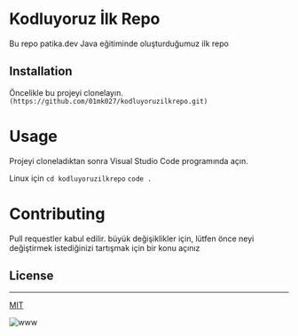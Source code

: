 # Kodluyoruz İlk Repo
Bu repo patika.dev Java eğitiminde oluşturduğumuz ilk repo

## Installation

Öncelikle bu projeyi clonelayın. `(https://github.com/01mk027/kodluyoruzilkrepo.git)`

# Usage

Projeyi cloneladıktan sonra Visual Studio Code programında açın.

Linux için
`cd kodluyoruzilkrepo`
`code .`

# Contributing
Pull requestler kabul edilir. büyük değişiklikler için, lütfen önce neyi değiştirmek istediğinizi tartışmak için bir konu açınız

## License
---
[MIT](https://choosealicense.com/licenses/mit/)

![www](https://fastly.picsum.photos/id/0/5000/3333.jpg?hmac=_j6ghY5fCfSD6tvtcV74zXivkJSPIfR9B8w34XeQmvU)